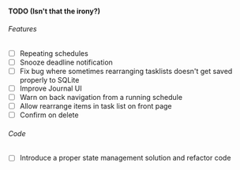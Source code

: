 #### TODO (Isn't that the irony?)

###### Features
- [ ] Repeating schedules
- [ ] Snooze deadline notification
- [ ] Fix bug where sometimes rearranging tasklists doesn't get saved properly to SQLite
- [ ] Improve Journal UI
- [ ] Warn on back navigation from a running schedule
- [ ] Allow rearrange items in task list on front page
- [ ] Confirm on delete

###### Code
- [ ] Introduce a proper state management solution and refactor code

